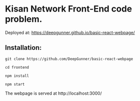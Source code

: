 # Kisan Network Front-End code problem.

Deployed at: https://deepgunner.github.io/basic-react-webpage/

## Installation:

`git clone https://github.com/DeepGunner/basic-react-webpage`

`cd frontend`

`npm install`

`npm start`

The webpage is served at http://localhost:3000/
